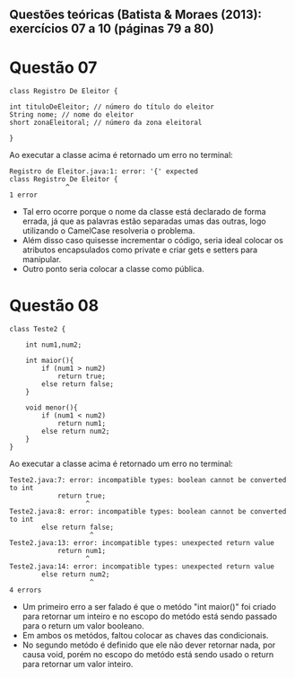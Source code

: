 ## Questões teóricas (Batista & Moraes (2013): exercícios 07 a 10 (páginas 79 a 80)

# Questão 07

```
class Registro De Eleitor {

int tituloDeEleitor; // número do título do eleitor
String nome; // nome do eleitor
short zonaEleitoral; // número da zona eleitoral

}
```
Ao executar a classe acima é retornado um erro no terminal:

```
Registro de Eleitor.java:1: error: '{' expected
class Registro De Eleitor {
              ^
1 error
```
* Tal erro ocorre porque o nome da classe está declarado de forma errada, já que as palavras estão separadas umas das outras, logo utilizando o CamelCase resolveria o problema.
* Além disso caso quisesse incrementar o código, seria ideal colocar os atributos encapsulados como private e criar gets e setters para manipular.
* Outro ponto seria colocar a classe como pública.

# Questão 08

```
class Teste2 {

    int num1,num2;

    int maior(){
        if (num1 > num2)
            return true;
        else return false;
    }

    void menor(){
        if (num1 < num2)
            return num1;
        else return num2;
    }
} 
```
Ao executar a classe acima é retornado um erro no terminal:

```
Teste2.java:7: error: incompatible types: boolean cannot be converted to int
            return true;
                   ^
Teste2.java:8: error: incompatible types: boolean cannot be converted to int
        else return false;
                    ^
Teste2.java:13: error: incompatible types: unexpected return value
            return num1;
                   ^
Teste2.java:14: error: incompatible types: unexpected return value
        else return num2;
                    ^
4 errors
```
* Um primeiro erro a ser falado é que o metódo "int maior()" foi criado para retornar um inteiro e no escopo do metódo está sendo passado para o return um valor booleano.
* Em ambos os metódos, faltou colocar as chaves das condicionais.
* No segundo metódo é definido que ele não dever retornar nada, por causa void, porém no escopo do metódo está sendo usado o return para retornar um valor inteiro.
